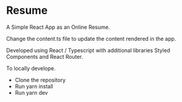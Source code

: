 # Resume
A Simple React App as an Online Resume.

Change the content.ts file to update the content rendered in the app.

Developed using React / Typescript with additional libraries Styled Components and React Router.


To locally develope. 
  - Clone the repository
  - Run yarn install
  - Run yarn dev
